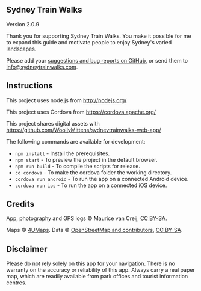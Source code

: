 ## Sydney Train Walks

Version 2.0.9

Thank you for supporting Sydney Train Walks. You make it possible for me to expand this guide and motivate people to enjoy Sydney's varied landscapes.

Please add your [suggestions and bug reports on GitHub](https://github.com/WoollyMittens/sydneytrainwalks-react/issues), or send them to [info@sydneytrainwalks.com](mailto:info@sydneytrainwalks.com).

## Instructions

This project uses node.js from http://nodejs.org/

This project uses Cordova from https://cordova.apache.org/

This project shares digital assets with https://github.com/WoollyMittens/sydneytrainwalks-web-app/

The following commands are available for development:
+ `npm install` - Install the prerequisites.
+ `npm start` -  To preview the project in the default browser.
+ `npm run build` - To compile the scripts for release.
+ `cd cordova` - To make the cordova folder the working directory.
+ `cordova run android` - To run the app on a connected Android device.
+ `cordova run ios` - To run the app on a connected iOS device.

## Credits

App, photography and GPS logs &copy; Maurice van Creij, [CC BY-SA](http://creativecommons.org/licenses/by-sa/2.0/).

Maps &copy; [4UMaps](http://www.4umaps.eu/). Data &copy; [OpenStreetMap and contributors](http://www.openstreetmap.org/copyright), [CC BY-SA](http://creativecommons.org/licenses/by-sa/2.0/).

## Disclaimer

Please do not rely solely on this app for your navigation. There is no warranty on the accuracy or reliability of this app. Always carry a real paper map, which are readily available from park offices and tourist information centres.
